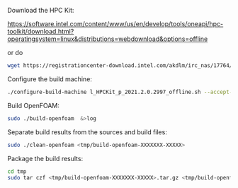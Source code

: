 Download the HPC Kit:

https://software.intel.com/content/www/us/en/develop/tools/oneapi/hpc-toolkit/download.html?operatingsystem=linux&distributions=webdownload&options=offline

or do 

```bash
wget https://registrationcenter-download.intel.com/akdlm/irc_nas/17764/l_HPCKit_p_2021.2.0.2997_offline.sh 
```

Configure the build machine:

```bash
./configure-build-machine l_HPCKit_p_2021.2.0.2997_offline.sh --accept-eula
```

Build OpenFOAM:

```bash
sudo ./build-openfoam  &>log 
```

Separate build results from the sources and build files:

```bash
sudo ./clean-openfoam <tmp/build-openfoam-XXXXXXX-XXXXX>
```

Package the build results:

```bash
cd tmp
sudo tar czf <tmp/build-openfoam-XXXXXXX-XXXXX>.tar.gz <tmp/build-openfoam-XXXXXXX-XXXXX>
```

